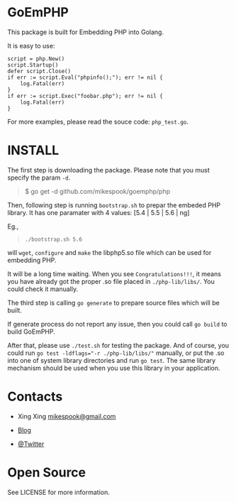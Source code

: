 # GoEmPHP

This package is built for Embedding PHP into Golang.

It is easy to use:

    script = php.New()
    script.Startup()
    defer script.Close() 
    if err := script.Eval("phpinfo();"); err != nil {
        log.Fatal(err)
    }
    if err := script.Exec("foobar.php"); err != nil {
        log.Fatal(err)
    }

For more examples, please read the souce code: `php_test.go`.

# INSTALL

The first step is downloading the package. Please note that you must specify
the param `-d`.

> $ go get -d github.com/mikespook/goemphp/php

Then, following step is running `bootstrap.sh` to prepar the embeded PHP 
library. It has one paramater with 4 values: [5.4 | 5.5 | 5.6 | ng]

Eg.,

> `./bootstrap.sh 5.6`

will `wget`, `configure` and `make` the libphp5.so file which can be used for embedding PHP.

It will be a long time waiting. When you see `Congratulations!!!`, it means you have already got the proper .so file placed in `./php-lib/libs/`. You could check it manually.

The third step is calling `go generate` to prepare source files which will be built.

If generate process do not report any issue, then you could call `go build` to build GoEmPHP.

After that, please use `./test.sh` for testing the package. And of course, you could run `go test -ldflags="-r ./php-lib/libs/"` manually, or put the .so into one of system library directories and run `go test`. The same library mechanism should be used when you use this library in your application.

# Contacts

 * Xing Xing <mikespook@gmail.com>

 * [Blog](http://mikespook.com)

 * [@Twitter](http://twitter.com/mikespook)

# Open Source

See LICENSE for more information.

